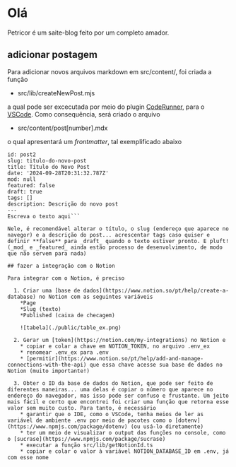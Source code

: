 # Olá

Petricor é um saite-blog feito por um completo amador. 

## adicionar postagem

Para adicionar novos arquivos markdown em src/content/, foi criada a função

* src/lib/createNewPost.mjs

a qual pode ser excecutada por meio do plugin [CodeRunner](https://marketplace.visualstudio.com/items?itemName=formulahendry.code-runner), para o [VSCode](https://code.visualstudio.com/). Como consequência, será criado o arquivo

* src/content/post[number].mdx

o qual apresentará um _frontmatter_, tal exemplificado abaixo

```---
id: post2
slug: titulo-do-novo-post
title: Título do Novo Post
date: '2024-09-28T20:31:32.787Z'
mod: null
featured: false
draft: true
tags: []
description: Descrição do novo post
---
Escreva o texto aqui```

Nele, é recomendável alterar o título, o slug (endereço que aparece no navegor) e a descrição do post... acrescentar tags caso quiser e definir **false** para _draft_ quando o texto estiver pronto. E pluft! (_mod_ e _featured_ ainda estão processo de desenvolvimento, de modo que não servem para nada)

## fazer a integração com o Notion

Para integrar com o Notion, é preciso

  1. Criar uma [base de dados](https://www.notion.so/pt/help/create-a-database) no Notion com as seguintes variáveis
    *Page
    *Slug (texto)
    *Published (caixa de checagem)

    ![tabela](./public/table_ex.png)

  2. Gerar um [token](https://notion.com/my-integrations) no Notion e
    * copiar e colar a chave em NOTION_TOKEN, no arquivo .env_ex
    * renomear .env_ex para .env
    * [permitir](https://www.notion.so/pt/help/add-and-manage-connections-with-the-api) que essa chave acesse sua base de dados no Notion (muito importante!)

  3. Obter o ID da base de dados do Notion, que pode ser feito de diferentes maneiras... uma delas é copiar o número que aparece no endereço do navegador, mas isso pode ser confuso e frustante. Um jeito mais fácil e certo que encontrei foi criar uma função que retorna esse valor sem muito custo. Para tanto, é necessário
    * garantir que o IDE, como o VSCode, tenha meios de ler as variável de ambiente .env por meio de pacotes como o [dotenv](https://www.npmjs.com/package/dotenv) (ou usá-lo diretamente)
    * ter um meio de visualizar o output das funções no console, como o [sucrase](https://www.npmjs.com/package/sucrase)
    * executar a função src/lib/getNotionId.ts
    * copiar e colar o valor à variável NOTION_DATABASE_ID em .env, já com esse nome

    
